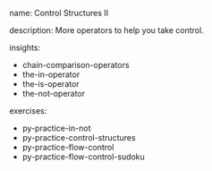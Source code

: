 name: Control Structures II

description: More operators to help you take control.

insights:
  - chain-comparison-operators
  - the-in-operator
  - the-is-operator
  - the-not-operator

exercises:
  - py-practice-in-not
  - py-practice-control-structures
  - py-practice-flow-control
  - py-practice-flow-control-sudoku
